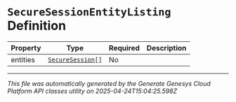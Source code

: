 # `SecureSessionEntityListing` Definition

| Property | Type | Required | Description |
|----------|------|----------|-------------|
| entities | [`SecureSession[]`](securesession-definition.md) | No |  |

---

*This file was automatically generated by the Generate Genesys Cloud Platform API classes utility on 2025-04-24T15:04:25.598Z*